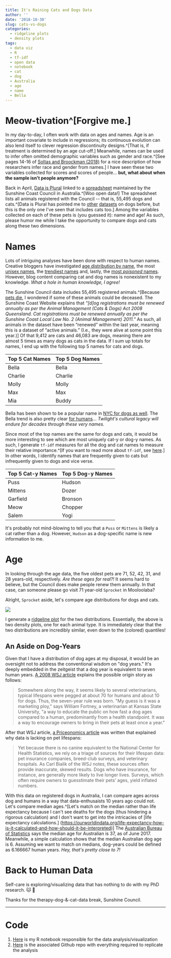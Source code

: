 ```yaml
---
title: It's Raining Cats and Dogs Data
author: ''
date: '2018-10-30'
slug: cats-vs-dogs
categories:
  - ridgeline plots
  - density plots
tags:
  - data viz
  - R
  - tf-idf
  - open data
  - notebook
  - cat
  - dog
  - Australia
  - age
  - name
  - Bella
---
```


# Meow-tivation^[Forgive me.]

In my day-to-day, I often work with data on ages and names. Age is an important covariate to include in regressions; its continuous evolution can also lend itself to clever regression discontinuity designs.^[That is, if treatment is determined by an age cut-off.]  Meanwhile, names can be used to infer often omitted demographic variables such as gender and race.^[See pages 14-16 of [Soltas and Broockman (2018)](https://www.gsb.stanford.edu/faculty-research/working-papers/natural-experiment-taste-based-racial-ethnic-discrimination) for a nice description of how researchers infer race and gender from names.] I have seen these two variables collected for scores and scores of people... **but, what about when the sample isn't people anymore?**
 
Back in April, [Data is Plural](https://tinyletter.com/data-is-plural/letters/data-is-plural-2018-04-04-edition) linked to a [spreadsheet](https://data.sunshinecoast.qld.gov.au/Administration/Registered-Animals/7f87-i6kx/data) maintained by the Sunshine Coast Council in Australia.^[Woo open data!] The spreadsheet lists all animals registered with the Council -- that is, 55,495 dogs and cats.^[Data is Plural has pointed me to [other](https://data.cityoftacoma.org/Neighborhoods/Current-Pet-License-City-of-Tacoma-Fircrest/qnnn-t9wt) [datasets](https://github.com/kaz-a/dog_names) on dogs before, but this is the only one I've seen that includes cats too.] Among the variables collected on each of these pets is (you guessed it): name and age! As such, please humor me while I take the opportunity to compare dogs and cats along these two dimensions.

# Names

Lots of intriguing analyses have been done with respect to human names. Creative bloggers have investigated [age distribution by name](http://rhiever.github.io/name-age-calculator/index.html), the most [unisex names](https://flowingdata.com/2013/09/25/the-most-unisex-names-in-us-history/), the [trendiest names](https://flowingdata.com/2013/07/29/the-most-trendy-names-in-us-history/) and, lastly, the [most *poisoned* names](https://hilaryparker.com/2013/01/30/hilary-the-most-poisoned-baby-name-in-us-history/). However, blog content comparing cat and dog names is nonexistent to my knowledge. *What a hole in human knowledge, I agree!*

The Sunshine Council data includes 55,495 registered animals.^[Because [pets die](https://www.youtube.com/watch?v=7VzaL4CSfms&feature=youtu.be&t=54), I wondered if some of these animals could be deceased. The Sunshine Coast Website explains that *“[d]og registrations must be renewed annually as per the Animal Management (Cats & Dogs) Act 2008 Queensland. Cat registrations must be renewed annually as per the Sunshine Coast Local Law No. 2 (Animal Management) 2011.”* As such, all animals in the dataset have been “renewed” within the last year, meaning this is a dataset of “active animals.” (I.e., they were alive at some point this year.)] Of that 9,412 are cats and 46,083 are dogs, meaning there are almost 5 times as many dogs as cats in the data. If I sum up totals for names, I end up with the following top 5 names for cats and dogs.

Top 5 Cat Names | Top 5 Dog Names
------------- | -------------
Bella         | Bella
Charlie       | Charlie 
Molly         | Molly
Max           | Max
Mia           | Buddy

Bella has been shown to be a popular name in [NYC for dogs as well](http://a816-dohbesp.nyc.gov/IndicatorPublic/dognames/). The Bella trend is also pretty clear [for humans](http://rhiever.github.io/name-age-calculator/index.html?Gender=F&Name=bella)... *Twilight's cultural legacy will endure for decades through these very names.*

Since most of the top names are the same for dogs and cats, it would be more interesting to see which are most uniquely cat-y or dog-y names. As such, I generate `tf-idf` measures for all the dog and cat names to measure their relative importance.^[If you want to read more about `tf-idf`, see [here](https://thelittledataset.com/2017/09/14/the-united-nations-of-words/).] In other words, I identify names that are frequently given to cats but infrequently given to dogs and vice verse.

Top 5 Cat-y Names | Top 5 Dog-y Names
------------- | -------------
Puss          | Hudson 
Mittens       | Dozer 
Garfield      | Bronson
Meow          | Chopper
Salem         | Yogi

It's probably not mind-blowing to tell you that a `Puss` or `Mittens` is likely a cat rather than a dog. However, `Hudson` as a dog-specific name is new information to me. 

# Age

In looking through the age data, the five oldest pets are 71, 52, 42, 31, and 28 years-old, respectively. *Are these ages for real?!* It seems hard to believe, but the Council does make people renew them annually. In that case, can someone please go visit 71 year-old `Sprocket` in Mooloolaba? 

Alright, `Sprocket` aside, let's compare age distributions for dogs and cats.

![](/post/pets_australia_files/dog_cat_ages_final.png)

I generate a [ridgeline plot](https://cran.r-project.org/web/packages/ggridges/vignettes/introduction.html) for the two distributions. Essentially, the above is two density plots, one for each animal type. It is immediately clear that the two distributions are incredibly similar, even down to the (colored) quantiles!

## An Aside on Dog-Years

Given that I have a distribution of dog ages at my disposal, it would be an oversight not to address the conventional wisdom on "dog years." It's deeply embedded in the zeitgeist that a dog year is equivalent to seven human years. [A 2008 WSJ article](https://github.com/apalbright/cats_dogs/blob/master/dogyears.pdf) explains the possible origin story as follows:

> Somewhere along the way, it seems likely to several veterinarians, typical lifespans were pegged at about 70 for humans and about 10 for dogs. Thus, the seven-year rule was born. "My guess is it was a marketing ploy," says William Fortney, a veterinarian at Kansas State University, "a way to educate the public on how fast a dog ages compared to a human, predominantly from a health standpoint. It was a way to encourage owners to bring in their pets at least once a year."

After that WSJ article, [a Priceonomics article](https://priceonomics.com/the-mythology-of-dog-years/) was written that explained why data is lacking on pet lifespans:

> Yet because there is no canine equivalent to the National Center for Health Statistics, we rely on a triage of sources for their lifespan data: pet insurance companies, breed-club surveys, and veterinary hospitals. As Carl Bialik of the WSJ notes, these sources often provide inaccurate, skewed results. Dogs who have insurance, for instance, are generally more likely to live longer lives. Surveys, which often require owners to guesstimate their pets’ ages, yield inflated numbers.

With this data on registered dogs in Australia, I can compare ages across dog and humans in a way that data-enthusaists 10 years ago could not. Let's compare median ages.^[Let's match on the median rather than life expectancy because I can't see deaths for the dogs (thus hindering a rigorous calculation) and I don't want to get into the intricacies of [life expectancy calculations.] (https://ourworldindata.org/life-expectancy-how-is-it-calculated-and-how-should-it-be-interpreted)] The [Australian Bureau of Statistics](http://www.abs.gov.au/ausstats/abs@.nsf/featurearticlesbyCatalogue/CCF53AA000E69954CA2582570013F5C6?OpenDocument) says the median age for Australian is 37, as of June 2017. Meanwhile, a simple calculation shows that the median Australian dog age is 6. Assuming we want to match on medians, dog-years could be defined as 6.166667 human years. *Hey, that's pretty close to 7!*


# Back to Human Data

Self-care is exploring/visualizing data that has nothing to do with my PhD research. 🐱 🐶 

Thanks for the therapy-dog-&-cat-data break, Sunshine Council. 

---

# Code

1. [Here](http://rpubs.com/apalbright/cats-vs-dogs) is my R notebook responsible for the data analysis/visualization
2. [Here](https://github.com/apalbright/cats_dogs) is the associated Github repo with everything required to replicate the analysis

